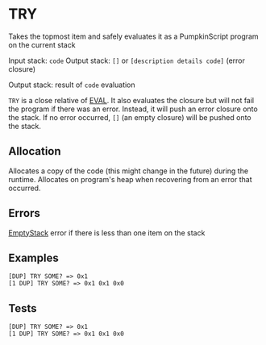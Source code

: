 # TRY

Takes the topmost item and safely evaluates it as a PumpkinScript
program on the current stack

Input stack: `code`
Output stack: `[]` or `[description details code]` (error closure)

Output stack: result of `code` evaluation

`TRY` is a close relative of [EVAL](EVAL.md). It also evaluates
the closure but will not fail the program if there was an error.
Instead, it will push an error closure onto the stack. If no error
occurred, `[]` (an empty closure) will be pushed onto the stack.

## Allocation

Allocates a copy of the code (this might change in the future)
during the runtime. Allocates on program's heap when recovering
from an error that occurred.

## Errors

[EmptyStack](./ERRORS/EmptyStack.md) error if there is less than one item on the stack

## Examples

```
[DUP] TRY SOME? => 0x1
[1 DUP] TRY SOME? => 0x1 0x1 0x0
```

## Tests

```
[DUP] TRY SOME? => 0x1
[1 DUP] TRY SOME? => 0x1 0x1 0x0
```